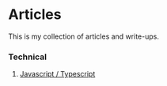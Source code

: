 # Articles
This is my collection of articles and write-ups.

### Technical
1. [Javascript / Typescript](tech/js/README.md)